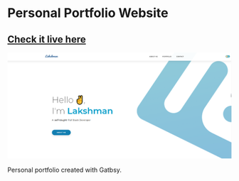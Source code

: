 # Personal Portfolio Website

## [Check it live here](https://lgope.netlify.app/)

![](thumbnail.png)

Personal portfolio created with Gatbsy.
